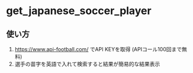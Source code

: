 # get_japanese_soccer_player

## 使い方
1. https://www.api-football.com/ でAPI KEYを取得 (APIコール100回まで無料)
2. 選手の苗字を英語で入れて検索すると結果が簡易的な結果表示

